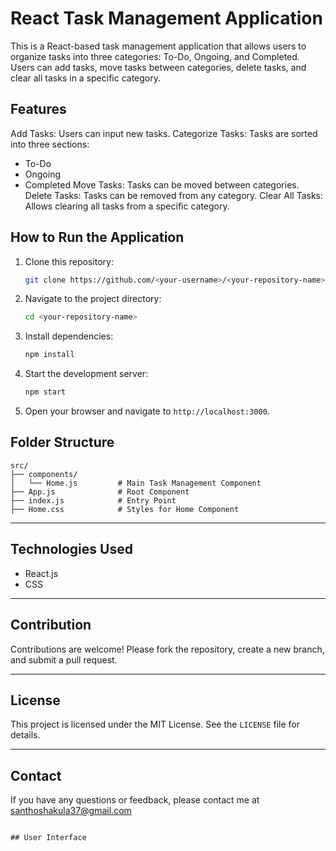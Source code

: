 # React Task Management Application

This is a React-based task management application that allows users to organize tasks into three categories: To-Do, Ongoing, and Completed. Users can add tasks, move tasks between categories, delete tasks, and clear all tasks in a specific category.

## Features

Add Tasks: Users can input new tasks.
Categorize Tasks: Tasks are sorted into three sections:
  - To-Do
  - Ongoing
  - Completed
Move Tasks: Tasks can be moved between categories.
Delete Tasks: Tasks can be removed from any category.
Clear All Tasks: Allows clearing all tasks from a specific category.

## How to Run the Application

1. Clone this repository:
   ```bash
   git clone https://github.com/<your-username>/<your-repository-name>.git
   ```
2. Navigate to the project directory:
   ```bash
   cd <your-repository-name>
   ```
3. Install dependencies:
   ```bash
   npm install
   ```
4. Start the development server:
   ```bash
   npm start
   ```
5. Open your browser and navigate to `http://localhost:3000`.

## Folder Structure

```plaintext
src/
├── components/
│   └── Home.js         # Main Task Management Component
├── App.js              # Root Component
├── index.js            # Entry Point
├── Home.css            # Styles for Home Component
```

---

## Technologies Used

- React.js
- CSS

---

## Contribution

Contributions are welcome! Please fork the repository, create a new branch, and submit a pull request.

---

## License

This project is licensed under the MIT License. See the `LICENSE` file for details.

---

## Contact

If you have any questions or feedback, please contact me at santhoshakula37@gmail.com
```

## User Interface
